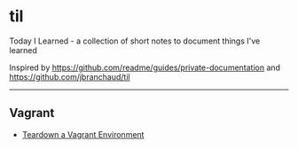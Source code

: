 # til
Today I Learned - a collection of short notes to document things I've learned

Inspired by https://github.com/readme/guides/private-documentation and https://github.com/jbranchaud/til

---

## Vagrant
- [Teardown a Vagrant Environment](vagrant/teardown.md)
